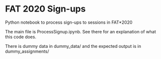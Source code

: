 # FAT 2020 Sign-ups

Python notebook to process sign-ups to sessions in FAT*2020

The main file is ProcessSignup.ipynb. See there for an explanation of what this code does.

There is dummy data in dummy_data/ and the expected output is in dummy_assignments/

